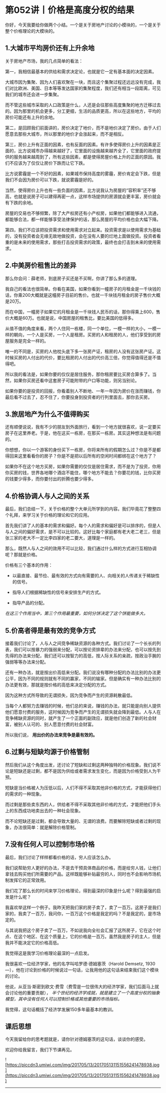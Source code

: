 # 第052讲丨价格是高度分权的结果

你好，今天我要给你做两个小结。一个是关于房地产讨论的小模块的，一个是关于整个价格理论的大模块的。

## 1.大城市平均房价还有上升余地

关于房地产市场，我的几点简单的看法：

第一，我相信最基本的供给和需求决定论，也就是它一定有基本面的决定因素。

大城市因为集聚、因为人们喜欢聚在一块，而且这个集聚过程还远远没有完成，我们对比欧洲、美国、日本等等发达国家的集聚程度，我们还有相当一段距离，可见我们的城市还会进一步集聚。

而不管这些城市采取的人口政策是什么，人还是会往那些高度集聚的地方迁移过去的。因为那里的机会更多，分工更细，生活的品质更高，所以在这些地方，平均的房价可能还有上升的余地。

第二，是回顾我们前面讲的，房价决定了地价，而不是地价决定了房价。由于人们愿意去那些大城市，所以那里的地价才会涨起来，而不是相反。

第三，房价上升有正面的因素，也有反面的因素。有许多使得房价上升的因素是正面的，比方说城市办得越来越好了，它里面的设施越来越齐全了，它里面的政府提供的服务越来越周到了，所有这些因素，都是使得房屋价格上升的正面的原因。我们不应该为了仅仅让房价下跌而让它下跌。

比方说雾霾是一个不好的因素，如果城市保持高度的雾霾，房价肯定会下跌，但是我们不会因为房价可以下跌，就说雾霾是好的。

当然，使得房价上升也有一些负面的因素，比方说我认为房屋的“容积率”还不够高，也就是说房子可以建得再密一点，这样市场提供的房源就会更丰富，房价就会有下跌的余地。

房屋的交易也不够频繁，除了大产权房还有小产权房，如果他们都能够进入流通，都能够合法，都一样能够享受法律保护的话，那么房屋的平均价格也会大幅下降。

第四，我们不应该把投资需求和使用需求对立起来。投资需求是以使用需求为基础的，没有投资者会无缘无故地做投资，会在没有人要的烂地上面做投资。投资者看重的是未来的使用需求，那些打击投资需求的政策，最终也会打击到未来的使用需求。

## 2.中美房价租售比的差异

那么你会问：薛老师，到底房子买还是不买啊，你讲了那么多的道理。

我自己的看法也很简单。你看在美国，如果你看到一幢房子的月租金是一千块钱的话，你乘200大概就是这幢房子目前的售价。也就一千块钱月租金的房子售价大概是20万。

而在中国，一幢房子如果它的月租金是一千块钱人民币的话，那你得乘上600，售价大概是60万。也就是说，中国房屋的租售比，要比美国的低得多。

从值不值的角度来看，两个人住同一栋楼，同一个单位，一模一样的大小，一模一样的朝向，一个人是买房，一个人是租房。买房的人和租房的人，他们享受到的房屋服务是完全一样的。

唯一的不同是，买房的人他枕头底下多一张房产证，租房的人没有这张房产证。这时候买房的人付出的代价，要比租房的人付出的代价高三倍，你觉得值得还是不值得吧。

所以我的看法是，如果你要的仅仅是居住服务，那你租房要比买房合算多了。当然，如果你买房还看中这套房子可能附带的户口等功能，则另当别论。

如果你要的是投资的回报，你看着别人不断地、一年一年因为房价在涨而赚钱，你最后看不过去了，忍不住了，你要投身到投资者的行列里面去，那你去买房。

## 3.旅居地产为什么不值得购买

还有顺便说说，我有不少的朋友到外面旅行，看到一个地方就很喜欢，说一定要买房子在这里养老。于是，他在这买一栋房，在那买一栋房。其实这种想法是有问题的。

你想想，你以一个游客的身份买下一栋房，你将来所有的假期怎么过？你是不是都得回来这里看看你的房子？你是不是把以后所有的空闲时间都绑在这个地方了？

如果你不在这个地方买房，如果你需要的仅仅是居住需求，而不是为了投资，你用你买房的钱，世界各地哪个酒店不能住，哪个地方不能去？你要花的钱，比你买房的钱要少得多，而你要付出的折腾也要少得多。

## 4.价格协调人与人之间的关系

最后，我们总结一下，关于价格的整个大单元所学到的内容。我们毕竟花了整整四个礼拜，来学习关于价格的理论和它的应用。

首先我们讲了人的基本的需求和偏好。每个人的需求和偏好是可以排序的，但是人与人之间的偏好需求，是不可以比较的。这好比每个家庭都有老大老二老三，但是张三家的老大不一定比李四家的老二要大，道理是一样的。

那么，既然人与人之间的效用不可以比较，我们通过什么样的方式进行互相协调呢？那就是价格。

价格有三个基本的作用：

* 以最直接、最节俭、最有效的方式向有需要的人、向相关的人传递关于稀缺性的信号。

* 指导人们根据稀缺性的信号来安排生产的方式。

* 指导产品的分配。

 *在这三个作用当中，第三个作用最重要，如何分饼决定了这个饼能做多大。*

## 5.价高者得是最有效的竞争方式

接着我们讨论了，人与人之间竞争稀缺资源的各种方式。我们讨论了一个长长的列表，我们可以按暴力的强弱来分配，可以按论资排辈的办法来分配，也可以按先到先得的办法来分配，我们还可以按智力的高低，按人际关系的亲疏，按政治手腕的强弱等等办法来分配。

还有一种办法，就是按出价高低来分配。我们说没有哪种分配的办法比别的办法更公平，因为不同的规则就有不同的赢家，不同的输家。但是确实有一种办法比别的办法更有效，那就是按价格的高低来决定分配的方式。

因为这种方式所导致的无谓损失，因为竞争而产生的资源耗散最低。

当每个人都努力去赚钱的时候，他们总的来说，赚钱的办法，就只能是向别人提供他们愿意付费的服务，这时候因为竞争而产生的无谓损失就会降到最低。人与人在竞争稀缺资源的同时，就产生了一个正面的副效应，就是他们创造了新的社会财富，被别人认可的、别人愿意付费的社会财富。

所以我们说， **用出价的办法来竞争是最有效的。**

## 6.过剩与短缺均源于价格管制

然后我们从这个角度出发，还讨论了短缺和过剩这两种独特的价格现象。我们说不论是短缺还是过剩，都不是因为供给或者需求发生变化，而是因为价格受到人为干预。

短缺是当价格被人为压低以后，人们不得不采取其他非价格的方式，才能获得他们的需求的一种现象。

而过剩是那些卖东西的人，供给者不得不采取其他非价格的方式，才能把他们手头上的东西成功地卖出去的一种社会现象。

而不论短缺还是过剩，都会导致大量的、无谓的浪费。而要解除短缺或者过剩的现象，办法很简单：就是解除价格管制。

## 7.没有任何人可以控制市场价格

最后，我们讨论了样样都看价格的话，穷人应该怎么办。

我们说帮助穷人更好的办法，不是去干预具体商品的价格，而是给穷人钱，让他们拿钱去购买他们所需要的产品。这样既能够补贴最穷的人，同时也不会影响市场机制发挥它的正常效用。

我们花了那么长的时间来学习价格理论，得到最深的印象是什么呢？得到最强的启发是什么呢？

我喜欢举这样一个例子。我昨天把我们家的房子卖了，卖了一百万。这房子是我们家的，我卖了一百万，我问你，一百万这个价格是我定的吗？不是我定的，是市场定的。

与其说我把这个房子卖了一百万，不如说我向全社会汇报了这所房子，它在这个时点、在这个地区、在这个质量上，它的价格是一百万。虽然我是房子的主人，但是我并不能决定它的价格高低。

我觉得这是我学习价格理论最深的一点启发。

我很喜欢一位经济学家，他的名字叫哈罗德·德姆塞茨（Harold Demsetz, 1930—），他在讨论到价格的时候说过一句话，让我用他的这句话来结束我们这个模块的讨论。

他说，从亚当·斯密到欧文·费雪（费雪是一位很伟大的经济学家，我们后面马上就会讨论他的重要贡献）， *半个世纪的经济学成就，就是建立了一个高度分权的抽象模型，其中没有任何人可以控制价格或其他重要的市场指标。*

我觉得，这句话概括了经济学发展150多年最基本的教训。

## 课后思想

今天我留给你的思考题就是，请你针对德姆塞茨的这句话，谈谈你的感受。

欢迎你给我留言，我们下节课再见。

![https://piccdn3.umiwi.com/img/201705/13/201705131151556241478938.jpg](https://piccdn3.umiwi.com/img/201705/13/201705131151556241478938.jpg)

---
